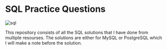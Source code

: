 # SQL Practice Questions

![sql](https://user-images.githubusercontent.com/70767722/121912210-66007e80-ccfe-11eb-8176-43d73bdea02d.png)

This repository consists of all the SQL solutions that I have done from multiple resourses. The solutions are either for MySQL or PostgreSQL which I will make a note before the solution.
